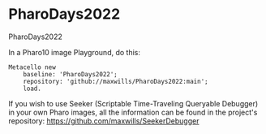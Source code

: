 # PharoDays2022
PharoDays2022

In a Pharo10 image Playground, do this:
```Smalltalk
Metacello new
    baseline: 'PharoDays2022';
    repository: 'github://maxwills/PharoDays2022:main';
    load.
```

If you wish to use Seeker (Scriptable Time-Traveling Queryable Debugger) in your own Pharo images, all the information can be found in the project's repository:
https://github.com/maxwills/SeekerDebugger
